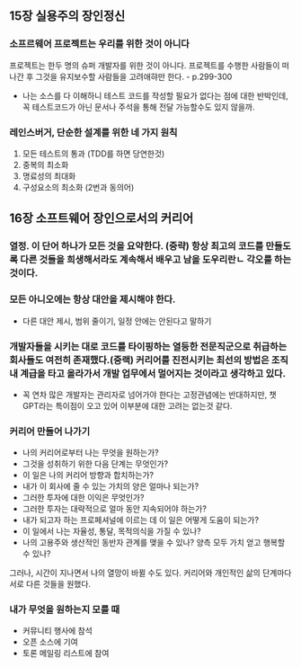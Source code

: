 ## 15장 실용주의 장인정신
### 소프르웨어 프로젝트는 우리를 위한 것이 아니다
프로젝트는 한두 명의 슈퍼 개발자를 위한 것이 아니다. 프로젝트를 수행한 사람들이 떠나간 후 그것을 유지보수할 사람들을 고려애햐만 한다. - p.299-300

- 나는 소스를 다 이해하니 테스트 코드를 작성할 필요가 없다는 점에 대한 반박인데, 꼭 테스트코드가 아닌 문서나 주석을 통해 전달 가능할수도 있지 않을까.

### 레인스버거, 단순한 설계를 위한 네 가지 원칙

1. 모든 테스트의 통과 (TDD를 하면 당연한것)
2. 중복의 최소화
3. 명료성의 최대화
4. 구성요소의 최소화 (2번과 동의어)



## 16장 소프트웨어 장인으로서의 커리어

### 열정. 이 단어 하나가 모든 것을 요약한다. (중략) 항상 최고의 코드를 만들도록 다른 것들을 희생해서라도 계속해서 배우고 남을 도우리란ㄴ 각오를 하는 것이다.

### 모든 아니오에는 항상 대안을 제시해야 한다.

- 다른 대안 제시, 범위 줄이기, 일정 안에는 안된다고 말하기

### 개발자들을 시키는 대로 코드를 타이핑하는 열등한 전문직군으로 취급하는 회사들도 여전히 존재했다.(중랙) 커리어를 진전시키는 최선의 방법은 조직 내 계급을 타고 올라가서 개발 업무에서 멀어지는 것이라고 생각하고 있다.

- 꼭 연차 많은 개발자는 관리자로 넘어가야 한다는 고정관념에는 반대하지만, 챗 GPT라는 특이점이 오고 있어 이부분에 대한 고려는 없는것 같다.

### 커리어 만들어 나가기

- 나의 커리어로부터 나는 무엇을 원하는가?
- 그것을 성취하기 위한 다음 단계는 무엇인가?
- 이 일은 나의 커리어 방향과 합치하는가?
- 내가 이 회사에 줄 수 있는 가치의 양은 얼마나 되는가?
- 그러한 투자에 대한 이익은 무엇인가?
- 그러한 투자는 대략적으로 얼마 동안 지속되어야 하는가?
- 내가 되고자 하는 프로페셔널에 이르는 데 이 일은 어떻게 도움이 되는가?
- 이 일에서 나는 자율성, 통달, 목적의식을 가질 수 있나?
- 나의 고용주와 생산적인 동반자 관계를 맺을 수 있나? 양측 모두 가치 얻고 행복할 수 있나?

그러나, 시간이 지나면서 나의 열망이 바뀔 수도 있다. 커리어와 개인적인 삶의 단계마다 서로 다른 것들을 원했다.

### 내가 무엇을 원하는지 모를 때

- 커뮤니티 행사에 참석
- 오픈 소스에 기여
- 토론 메일링 리스트에 참여
